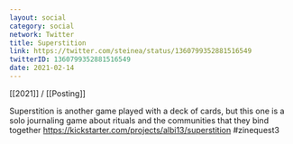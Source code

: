 ```yaml
---
layout: social
category: social
network: Twitter
title: Superstition
link: https://twitter.com/steinea/status/1360799352881516549
twitterID: 1360799352881516549
date: 2021-02-14
---
```


[[2021]] / [[Posting]]

Superstition is another game played with a deck of cards, but this one is a solo journaling game about rituals and the communities that they bind together <https://kickstarter.com/projects/albi13/superstition> #zinequest3
